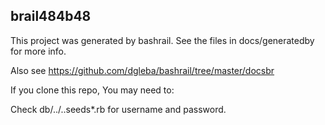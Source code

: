 
## brail484b48

This project was generated by bashrail. See the files in docs/generatedby for more info.

Also see https://github.com/dgleba/bashrail/tree/master/docsbr



If you clone this repo, You may need to:  



Check db/../..seeds*.rb for username and password.


